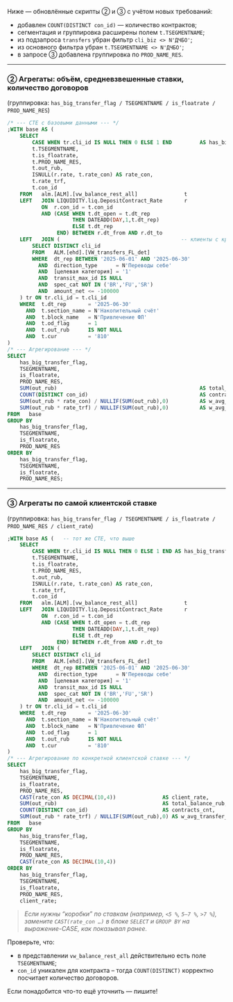 Ниже — обновлённые скрипты ② и ③ с учётом новых требований:

* добавлен `COUNT(DISTINCT con_id)` — количество контрактов;
* сегментация и группировка расширены полем `t.TSEGMENTNAME`;
* из подзапроса `transfers` убран фильтр `cli_biz <> N'ДЧБО'`;
* из основного фильтра убран `t.TSEGMENTNAME <> N'ДЧБО'`;
* в запросе ③ добавлена группировка по `PROD_NAME_RES`.

---

### ② Агрегаты: объём, средневзвешенные ставки, количество договоров

(группировка: `has_big_transfer_flag / TSEGMENTNAME / is_floatrate / PROD_NAME_RES`)

```sql
/* --- CTE с базовыми данными --- */
;WITH base AS (
    SELECT
        CASE WHEN tr.cli_id IS NULL THEN 0 ELSE 1 END         AS has_big_transfer_flag,
        t.TSEGMENTNAME,
        t.is_floatrate,
        t.PROD_NAME_RES,
        t.out_rub,
        ISNULL(r.rate, t.rate_con) AS rate_con,
        t.rate_trf,
        t.con_id
    FROM   alm.[ALM].[vw_balance_rest_all]               t
    LEFT   JOIN LIQUIDITY.liq.DepositContract_Rate       r
           ON  r.con_id = t.con_id
           AND (CASE WHEN t.dt_open = t.dt_rep
                     THEN DATEADD(DAY,1,t.dt_rep)
                     ELSE t.dt_rep
                END) BETWEEN r.dt_from AND r.dt_to
    LEFT   JOIN (                                       -- клиенты с крупными переводами
        SELECT DISTINCT cli_id
        FROM   ALM.[ehd].[VW_transfers_FL_det]
        WHERE  dt_rep BETWEEN '2025-06-01' AND '2025-06-30'
          AND  direction_type      = N'Переводы себе'
          AND  [целевая категория] = '1'
          AND  transit_max_id IS NULL
          AND  spec_cat NOT IN ('BR','FU','SR')
          AND  amount_net <= -100000
    ) tr ON tr.cli_id = t.cli_id
    WHERE  t.dt_rep       = '2025-06-30'
      AND  t.section_name = N'Накопительный счёт'
      AND  t.block_name   = N'Привлечение ФЛ'
      AND  t.od_flag      = 1
      AND  t.out_rub      IS NOT NULL
      AND  t.cur          = '810'
)
/* --- Агрегирование --- */
SELECT
    has_big_transfer_flag,
    TSEGMENTNAME,
    is_floatrate,
    PROD_NAME_RES,
    SUM(out_rub)                                              AS total_balance_rub,
    COUNT(DISTINCT con_id)                                    AS contracts_cnt,
    SUM(out_rub * rate_con) / NULLIF(SUM(out_rub),0)          AS w_avg_client_rate,
    SUM(out_rub * rate_trf) / NULLIF(SUM(out_rub),0)          AS w_avg_transfer_rate
FROM   base
GROUP BY
    has_big_transfer_flag,
    TSEGMENTNAME,
    is_floatrate,
    PROD_NAME_RES
ORDER BY
    has_big_transfer_flag,
    TSEGMENTNAME,
    is_floatrate,
    PROD_NAME_RES;
```

---

### ③ Агрегаты по **самой клиентской ставке**

(группировка: `has_big_transfer_flag / TSEGMENTNAME / is_floatrate / PROD_NAME_RES / client_rate`)

```sql
;WITH base AS (   -- тот же CTE, что выше
    SELECT
        CASE WHEN tr.cli_id IS NULL THEN 0 ELSE 1 END AS has_big_transfer_flag,
        t.TSEGMENTNAME,
        t.is_floatrate,
        t.PROD_NAME_RES,
        t.out_rub,
        ISNULL(r.rate, t.rate_con) AS rate_con,
        t.rate_trf,
        t.con_id
    FROM   alm.[ALM].[vw_balance_rest_all]               t
    LEFT   JOIN LIQUIDITY.liq.DepositContract_Rate       r
           ON  r.con_id = t.con_id
           AND (CASE WHEN t.dt_open = t.dt_rep
                     THEN DATEADD(DAY,1,t.dt_rep)
                     ELSE t.dt_rep
                END) BETWEEN r.dt_from AND r.dt_to
    LEFT   JOIN (
        SELECT DISTINCT cli_id
        FROM   ALM.[ehd].[VW_transfers_FL_det]
        WHERE  dt_rep BETWEEN '2025-06-01' AND '2025-06-30'
          AND  direction_type      = N'Переводы себе'
          AND  [целевая категория] = '1'
          AND  transit_max_id IS NULL
          AND  spec_cat NOT IN ('BR','FU','SR')
          AND  amount_net <= -100000
    ) tr ON tr.cli_id = t.cli_id
    WHERE  t.dt_rep       = '2025-06-30'
      AND  t.section_name = N'Накопительный счёт'
      AND  t.block_name   = N'Привлечение ФЛ'
      AND  t.od_flag      = 1
      AND  t.out_rub      IS NOT NULL
      AND  t.cur          = '810'
)
/* --- Агрегирование по конкретной клиентской ставке --- */
SELECT
    has_big_transfer_flag,
    TSEGMENTNAME,
    is_floatrate,
    PROD_NAME_RES,
    CAST(rate_con AS DECIMAL(10,4))               AS client_rate,
    SUM(out_rub)                                  AS total_balance_rub,
    COUNT(DISTINCT con_id)                        AS contracts_cnt,
    SUM(out_rub * rate_trf) / NULLIF(SUM(out_rub),0) AS w_avg_transfer_rate
FROM   base
GROUP BY
    has_big_transfer_flag,
    TSEGMENTNAME,
    is_floatrate,
    PROD_NAME_RES,
    CAST(rate_con AS DECIMAL(10,4))
ORDER BY
    has_big_transfer_flag,
    TSEGMENTNAME,
    is_floatrate,
    PROD_NAME_RES,
    client_rate;
```

> *Если нужны “коробки” по ставкам (например, `<5 %`, `5–7 %`, `>7 %`), замените `CAST(rate_con …)` в блоке `SELECT` и `GROUP BY` на выражение-CASE, как показывал ранее.*

Проверьте, что:

* в представлении `vw_balance_rest_all` действительно есть поле `TSEGMENTNAME`;
* `con_id` уникален для контракта – тогда `COUNT(DISTINCT)` корректно посчитает количество договоров.

Если понадобится что-то ещё уточнить — пишите!
